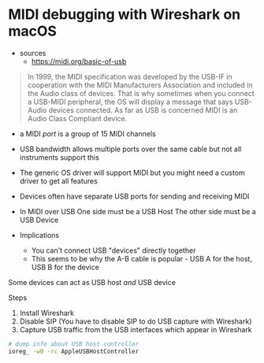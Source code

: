 # MIDI debugging with Wireshark on macOS

- sources
    - https://midi.org/basic-of-usb

> In 1999, the MIDI specification was developed by the USB-IF in cooperation
> with the MIDI Manufacturers Association and included in the Audio class of
> devices.  That is why sometimes when you connect a USB-MIDI peripheral, the OS
> will display a message that says USB-Audio devices connected.  As far as USB is
> concerned MIDI is an Audio Class Compliant device.

- a MIDI _port_ is a group of 15 MIDI channels
- USB bandwidth allows multiple ports over the same cable but not all instruments support this
- The generic OS driver will support MIDI but you might need a custom driver to get all features
- Devices often have separate USB ports for sending and receiving MIDI

- In MIDI over USB
    One side must be a USB Host
    The other side must be a USB Device
- Implications
  - You can't connect USB "devices" directly together
  - This seems to be why the A-B cable is popular - USB A for the host, USB B for the device

Some devices can act as USB host _and_ USB device

Steps

1. Install Wireshark
2. Disable SIP (You have to disable SIP to do USB capture with Wireshark)
3. Capture USB traffic from the USB interfaces which appear in Wireshark

```sh
# dump info about USB host controller
ioreg_ -w0 -rc AppleUSBHostController
```